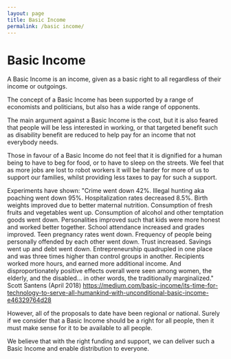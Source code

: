 ```yaml
---
layout: page
title: Basic Income
permalink: /basic income/
---
```


Basic Income
============

A Basic Income is an income, given as a basic right to all regardless of their income or outgoings.

The concept of a Basic Income has been supported by a range of economists and politicians, but also has a wide range of opponents.

The main argument against a Basic Income is the cost, but it is also feared that people will be less interested in working, or that targeted benefit such as disability benefit are reduced to help pay for an income that not everybody needs. 

Those in favour of a Basic Income do not feel that it is dignified for a human being to have to beg for food, or to have to sleep on the streets. We feel that as more jobs are lost to robot workers it will be harder for more of us to support our families, whilst providing less taxes to pay for such a support.

Experiments have shown: "Crime went down 42%. Illegal hunting aka poaching went down 95%. Hospitalization rates decreased 8.5%. Birth weights improved due to better maternal nutrition. Consumption of fresh fruits and vegetables went up. Consumption of alcohol and other temptation goods went down. Personalities improved such that kids were more honest and worked better together. School attendance increased and grades improved. Teen pregnancy rates went down. Frequency of people being personally offended by each other went down. Trust increased. Savings went up and debt went down. Entrepreneurship quadrupled in one place and was three times higher than control groups in another. Recipients worked more hours, and earned more additional income. And disproportionately positive effects overall were seen among women, the elderly, and the disabled… in other words, the traditionally marginalized." Scott Santens (April 2018) <https://medium.com/basic-income/its-time-for-technology-to-serve-all-humankind-with-unconditional-basic-income-e46329764d28>


However, all of the proposals to date have been regional or national. Surely if we consider that a Basic Income should be a right for all people, then it must make sense for it to be available to all people. 

We believe that with the right funding and support, we can deliver such a Basic Income and enable distribution to everyone.

